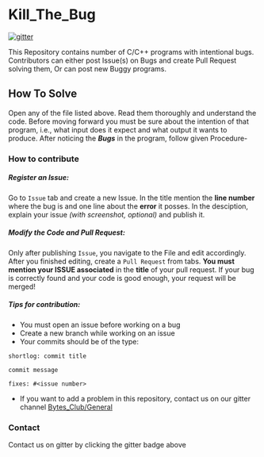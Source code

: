 # Kill_The_Bug

[![gitter](https://badges.gitter.im/gitterHQ/gitterHQ.github.io.svg)](https://gitter.im/Bytes_Club/General)

This Repository contains number of C/C++ programs with intentional bugs. Contributors can either post Issue(s) on Bugs and create Pull Request solving them, Or can post new Buggy programs.

## How To Solve
Open any of the file listed above. Read them thoroughly and understand the code. Before moving forward you must be sure about the intention of that program, i.e., what input does it expect and what output it wants to produce. After noticing the _**Bugs**_ in the program, follow given Procedure-

### How to contribute

##### Register an Issue:

Go to `Issue` tab and create a new Issue. In the title mention the **line number** where the bug is and one line about the **error** it posses. In the desciption, explain your issue *(with screenshot, optional)* and publish it.

##### Modify the Code and Pull Request:

Only after publishing `Issue`, you navigate to the File and edit accordingly. After you finished editing, create a `Pull Request` from tabs. **You must mention your ISSUE associated** in the **title** of your pull request. If your bug is correctly found and your code is good enough, your request will be merged!

##### Tips for contribution:

* You must open an issue before working on a bug
* Create a new branch while working on an issue
* Your commits should be of the type: 

```
shortlog: commit title

commit message

fixes: #<issue number>
```

* If you want to add a problem in this repository, contact us on our gitter channel [Bytes_Club/General](https://gitter.im/Bytes_Club/General)

### Contact

Contact us on gitter by clicking the gitter badge above
